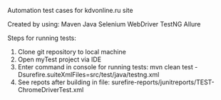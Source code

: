 Automation test cases for kdvonline.ru site

Created by using:
Maven
Java
Selenium WebDriver
TestNG
Allure

Steps for running tests:
1) Clone git repository to local machine
2) Open myTest project via IDE
3) Enter command in console for running tests:
mvn clean test -Dsurefire.suiteXmlFiles=src/test/java/testng.xml
4) See repots after building in file: surefire-reports/junitreports/TEST-ChromeDriverTest.xml

